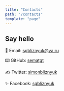```yaml
---
title: "Contacts"
path: "/contacts"
template: "page"
---
```


## Say hello

📮 Email: [sgbliznyuk@ya.ru](mailto:sgbliznyuk@ya.ru)

⌨️ GitHub: [sematgt](https://github.com/sematgt)

✍ Twitter: [simonbliznyuk](https://twitter.com/simonbliznyuk)

✨ Facebook: [sgbliznyuk](https://www.facebook.com/sgbliznyuk)
